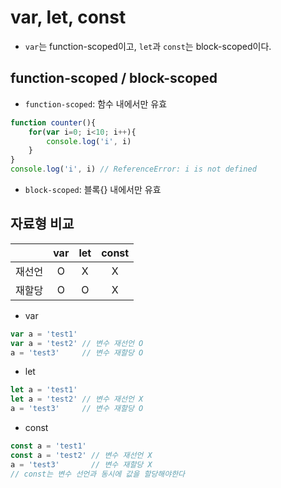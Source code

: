 # var, let, const

- `var`는 function-scoped이고, `let`과 `const`는 block-scoped이다.

> [javascript var, let, const 차이점]: https://gist.github.com/LeoHeo/7c2a2a6dbcf80becaaa1e61e90091e5d



## function-scoped / block-scoped

- `function-scoped`: 함수 내에서만 유효

```javascript
function counter(){
	for(var i=0; i<10; i++){
		console.log('i', i)
	}
}
console.log('i', i) // ReferenceError: i is not defined
```

- `block-scoped`: 블록{} 내에서만 유효



## 자료형 비교

|        | var  | let  | const |
| :----: | :--: | :--: | :---: |
| 재선언 |  O   |  X   |   X   |
| 재할당 |  O   |  O   |   X   |

- var

```javascript
var a = 'test1' 
var a = 'test2' // 변수 재선언 O
a = 'test3'		// 변수 재할당 O
```

- let

```javascript
let a = 'test1'
let a = 'test2' // 변수 재선언 X
a = 'test3'		// 변수 재할당 O
```

- const

```javascript
const a = 'test1'
const a = 'test2' // 변수 재선언 X
a = 'test3'		  // 변수 재할당 X
// const는 변수 선언과 동시에 값을 할당해야한다
```

